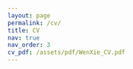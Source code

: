 ```yaml
---
layout: page
permalink: /cv/
title: CV
nav: true
nav_order: 3
cv_pdf: /assets/pdf/WenXie_CV.pdf
---
```


